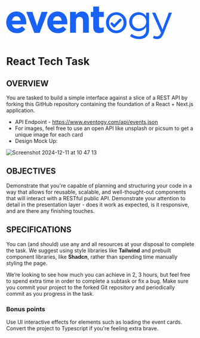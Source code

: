 ![image](/public/eventogy-logo.svg)

# React Tech Task

## OVERVIEW

You are tasked to build a simple interface against a slice of a REST API by forking this GitHub repository containing the foundation of a React + Next.js application.

- API Endpoint - https://www.eventogy.com/api/events.json
- For images, feel free to use an open API like unsplash or picsum to get a unique image for each card
- Design Mock Up:
  
<img width="1325" alt="Screenshot 2024-12-11 at 10 47 13" src="https://github.com/user-attachments/assets/d20e9694-d77e-4303-9363-200fd6dc3e09">

## OBJECTIVES

Demonstrate that you're capable of planning and structuring your code in a way that allows for reusable, scalable, and well-thought-out components that will interact with a RESTful public API.
Demonstrate your attention to detail in the presentation layer - does it work as expected, is it responsive, and are there any finishing touches.

## SPECIFICATIONS

You can (and should) use any and all resources at your disposal to complete the task. We suggest using style libraries like **Tailwind** and prebuilt component libraries, like **Shadcn**, rather than spending time manually styling the page.

We’re looking to see how much you can achieve in 2, 3 hours, but feel free to spend extra time in order to complete a subtask or fix a bug. Make sure you commit your project to the forked Git repository and periodically commit as you progress in the task.

### Bonus points

Use UI interactive effects for elements such as loading the event cards. Convert the project to Typescript if you're feeling extra brave.
